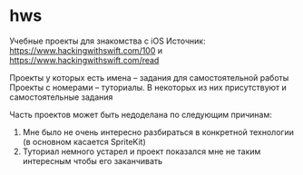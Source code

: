 # hws
Учебные проекты для знакомства с iOS
Источник: https://www.hackingwithswift.com/100 и https://www.hackingwithswift.com/read

Проекты у которых есть имена – задания для самостоятельной работы
Проекты с номерами – туториалы. В некоторых из них присутствуют и самостоятельные задания

Часть проектов может быть недоделана по следующим причинам:
1. Мне было не очень интересно разбираться в конкретной технологии (в основном касается SpriteKit)
2. Туториал немного устарел и проект показался мне не таким интересным чтобы его заканчивать
